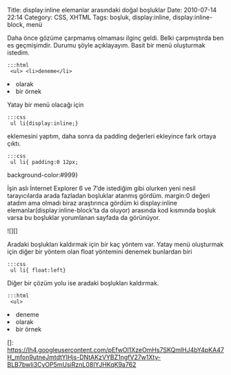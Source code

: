 Title: display:inline elemanlar arasındaki doğal boşluklar
Date: 2010-07-14 22:14
Category: CSS, XHTML
Tags: boşluk, display:inline, display:inline-block, menü

Daha önce gözüme çarpmamış olmaması ilginç geldi. Belki çarpmıştırda ben
es geçmişimdir. Durumu şöyle açıklayayım. Basit bir menü oluşturmak
istedim.

	:::html
	 <ul> <li>deneme</li>
<li>olarak</li> <li>bir örnek </li> </ul> 

Yatay bir menü olacağı için

	:::css
	 ul li{display:inline;} 

eklemesini yaptım, daha sonra da padding değerleri ekleyince fark ortaya
çıktı.

	:::css
	 ul li{ padding:0 12px;
background-color:#999} 

İşin aslı İnternet Explorer 6 ve 7’de istediğim gibi olurken yeni nesil
tarayıcılarda arada fazladan boşluklar atanmış gördüm. margin:0 değeri
atadım ama olmadı biraz araştırınca gördüm ki display:inline
elemanlar(display:inline-block’ta da oluyor) arasında kod kısmında
boşluk varsa bu boşluklar yorumlanan sayfada da görünüyor.

![][]

Aradaki boşlukları kaldırmak için bir kaç yöntem var. Yatay menü
oluşturmak için diğer bir yöntem olan float yöntemini denemek bunlardan
biri

	:::css
	 ul li{ float:left} 

Diğer bir çözüm yolu ise aradaki boşlukları kaldırmak.

	:::html
	 <ul>
<li>deneme</li><li>olarak</li><li>bir örnek </li> </ul>


</p>

  []: https://lh4.googleusercontent.com/pEfwOl1XzeOmHs7SKQmlHJ4bY4pKA47H_mfon9utneJmtdtYIHjs-DNtAKzVYBZ1ngfV27w1Xty-BLB7bwIi3CyOP5mUsiRznL08IYJHKqK9a762
